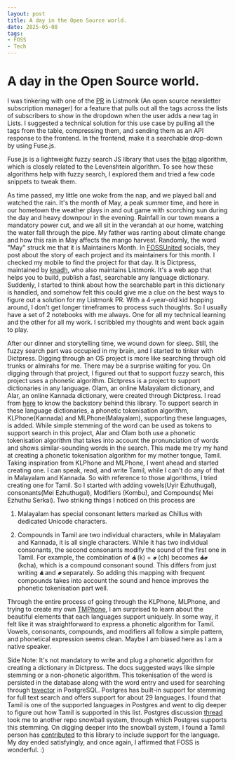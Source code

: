 ```yaml
---
layout: post
title: A day in the Open Source world.
date: 2025-05-08
tags:
- FOSS
- Tech
---
```


# A day in the Open Source world.

I was tinkering with one of the [PR](https://github.com/knadh/listmonk/issues/2234) in Listmonk (An open source newsletter subscription manager) for a feature that pulls out all the tags across the lists of subscribers to show in the dropdown when the user adds a new tag in Lists. I suggested a technical solution for this use case by pulling all the tags from the table, compressing them, and sending them as an API response to the frontend. In the frontend, make it a searchable drop-down by using Fuse.js.

Fuse.js is a lightweight fuzzy search JS library that uses the [bitap](https://en.wikipedia.org/wiki/Bitap_algorithm) algorithm, which is closely related to the Levenshtein algorithm. To see how these algorithms help with fuzzy search, I explored them and tried a few code snippets to tweak them.

As time passed, my little one woke from the nap, and we played ball and watched the rain. It's the month of May, a peak summer time, and here in our hometown the weather plays in and out game with scorching sun during the day and heavy downpour in the evening. Rainfall in our town means a mandatory power cut, and we all sit in the verandah at our home, watching the water fall through the pipe. My father was ranting about climate change and how this rain in May affects the mango harvest. Randomly, the word "May" struck me that it is Maintainers Month. In [FOSSUnited](https://fossunited.org/) socials, they post about the story of each project and its maintainers for this month. I checked my mobile to find the project for that day. It is Dictpress, maintained by [knadh](https://nadh.in/), who also maintains Listmonk. It's a web app that helps you to build, publish a fast, searchable any language dictionary. Suddenly, I started to think about how the searchable part in this dictionary is handled, and somehow felt this could give me a clue on the best ways to figure out a solution for my Listmonk PR. With a 4-year-old kid hopping around, I don't get longer timeframes to process such thoughts. So I usually have a set of 2 notebooks with me always. One for all my technical learning and the other for all my work. I scribbled my thoughts and went back again to play.

After our dinner and storytelling time, we wound down for sleep. Still, the fuzzy search part was occupied in my brain, and I started to tinker with Dictpress. Digging through an OS project is more like searching through old trunks or almirahs for me. There may be a surprise waiting for you. On digging through that project, I figured out that to support fuzzy search, this project uses a phonetic algorithm. Dictpress is a project to support dictionaries in any language. Olam, an online Malayalam dictionary, and Alar, an online Kannada dictionary, were created through Dictpress. I read from [here](https://zerodha.tech/blog/alar-the-making-of-an-open-source-dictionary/) to know the backstory behind this library. To support search in these language dictionaries, a phonetic tokenisation algorithm, KLPhone(Kannada) and MLPhone(Malayalam), supporting these languages, is added. While simple stemming of the word can be used as tokens to support search in this project, Alar and Olam both use a phonetic tokenisation algorithm that takes into account the pronunciation of words and shows similar-sounding words in the search. This made me try my hand at creating a phonetic tokenisation algorithm for my mother tongue, Tamil. Taking inspiration from KLPhone and MLPhone, I went ahead and started creating one. I can speak, read, and write Tamil, while I can't do any of that in Malayalam and Kannada. So with reference to those algorithms, I tried creating one for Tamil. So I started with adding vowels(Uyir Ezhuthugal), consonants(Mei Ezhuthugal), Modifiers (Kombu), and Compounds( Mei Ezhuthu Serkai). Two striking things I noticed on this process are

1. Malayalam has special consonant letters marked as Chillus with dedicated Unicode characters.

2. Compounds in Tamil are two individual characters, while in Malayalam and Kannada, it is all single characters. While it has two individual consonants, the second consonants modify the sound of the first one in Tamil. For example, the combination of **க்** (k) + **ச** (ch) becomes **க்‌ச** (kcha), which is a compound consonant sound. This differs from just writing **க்** and **ச** separately. So adding this mapping with frequent compounds takes into account the sound and hence improves the phonetic tokenisation part well.

Through the entire process of going through the KLPhone, MLPhone, and trying to create my own [TMPhone](https://github.com/Bowrna/tmphone), I am surprised to learn about the beautiful elements that each languages support uniquely. In some way, it felt like it was straightforward to express a phonetic algorithm for Tamil. Vowels, consonants, compounds, and modifiers all follow a simple pattern, and phonetical expression seems clean. Maybe I am biased here as I am a native speaker.

Side Note: It's not mandatory to write and plug a phonetic algorithm for creating a dictionary in Dictpress. The docs suggested ways like simple stemming or a non-phonetic algorithm. This tokenisation of the word is persisted in the database along with the word entry and used for searching through [tsvector](https://www.postgresql.org/docs/current/datatype-textsearch.html) in PostgreSQL. Postgres has built-in support for stemming for full text search and offers support for about 29 languages. I found that Tamil is one of the supported languages in Postgres and went to dig deeper to figure out how Tamil is supported in this list. Postgres discussion [thread](https://www.postgresql.org/message-id/20180925114506.GA14666@zakirov.localdomain) took me to another repo snowball system, through which Postgres supports this stemming. On digging deeper into the snowball system, I found a Tamil person has [contributed](https://github.com/snowballstem/snowball/pull/3) to this library to include support for the language. My day ended satisfyingly, and once again, I affirmed that FOSS is wonderful. :)